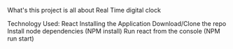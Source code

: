 
What's this project is all about
Real Time digital clock

Technology Used:
React
Installing the Application
Download/Clone the repo
Install node dependencies (NPM install)
Run react from the console (NPM run start)


